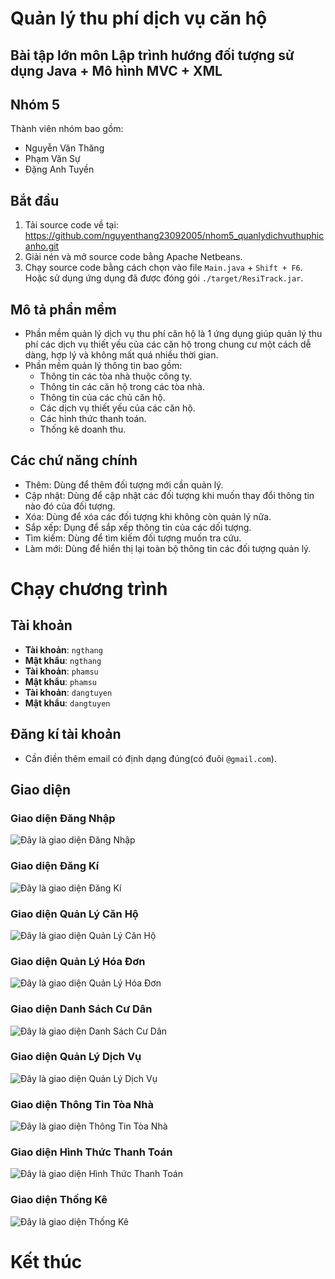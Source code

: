 # Quản lý thu phí dịch vụ căn hộ
## Bài tập lớn môn Lập trình hướng đối tượng sử dụng Java + Mô hình MVC + XML 
## Nhóm 5
Thành viên nhóm bao gồm:
- Nguyễn Văn Thăng
- Phạm Văn Sự
- Đặng Anh Tuyền
## Bắt đầu
1. Tải source code về tại:
https://github.com/nguyenthang23092005/nhom5_quanlydichvuthuphicanho.git
2. Giải nén và mở source code bằng Apache Netbeans.
3. Chạy source code bằng cách chọn vào file `Main.java` + `Shift + F6`. Hoặc sử dụng ứng dụng đã được đóng gói `./target/ResiTrack.jar`.
## Mô tả phần mềm
- Phần mềm quản lý dịch vụ thu phí căn hộ là 1 ứng dụng giúp quản lý thu phí các dịch vụ thiết yếu của các căn hộ trong chung cư một cách dễ dàng, hợp lý và không mất quá nhiều thời gian.
- Phần mềm quản lý thông tin bao gồm:
  - Thông tin các tòa nhà thuộc công ty.
  - Thông tin các căn hộ trong các tòa nhà.
  - Thông tin của các chủ căn hộ.
  - Các dịch vụ thiết yếu của các căn hộ.
  - Các hình thức thanh toán.
  - Thống kê doanh thu.
## Các chứ năng chính
- Thêm: Dùng để thêm đối tượng mới cần quản lý.
- Cập nhật: Dùng để cập nhật các đối tượng khi muốn thay đổi thông tin nào đó của đối tượng.
- Xóa: Dùng để xóa các đối tượng khi không còn quản lý nữa.
- Sắp xếp: Dụng để sắp xếp thông tin của các dối tượng.
- Tìm kiếm: Dùng để tìm kiếm đối tượng muốn tra cứu.
- Làm mới: Dùng để hiển thị lại toàn bộ thông tin các đối tượng quản lý.
# Chạy chương trình
## Tài khoản
- **Tài khoản**: `ngthang`
- **Mật khẩu**: `ngthang`
- **Tài khoản**: `phamsu`
- **Mật khẩu**: `phamsu`
- **Tài khoản**: `dangtuyen`
- **Mật khẩu**: `dangtuyen`
## Đăng kí tài khoản
- Cần điền thêm email có định dạng đúng(có đuôi `@gmail.com`).
## Giao diện
### Giao diện Đăng Nhập
![Đây là giao diện Đăng Nhập](./img/dangnhap.png)
### Giao diện Đăng Kí
![Đây là giao diện Đăng Kí](./img/dangky.png)
### Giao diện Quản Lý Căn Hộ
![Đây là giao diện Quản Lý Căn Hộ](./img/canho.png)
### Giao diện Quản Lý Hóa Đơn
![Đây là giao diện Quản Lý Hóa Đơn](./img/hoadon.png)
### Giao diện Danh Sách Cư Dân
![Đây là giao diện Danh Sách Cư Dân](./img/cudan.png)
### Giao diện Quản Lý Dịch Vụ
![Đây là giao diện Quản Lý Dịch Vụ](./img/dichvu.png)
### Giao diện Thông Tin Tòa Nhà
![Đây là giao diện Thông Tin Tòa Nhà](./img/toanha.png)
### Giao diện Hình Thức Thanh Toán
![Đây là giao diện Hình Thức Thanh Toán](./img/thanhtoan.png)
### Giao diện Thống Kê
![Đây là giao diện Thống Kê](./img/thongke.png)
# Kết thúc
